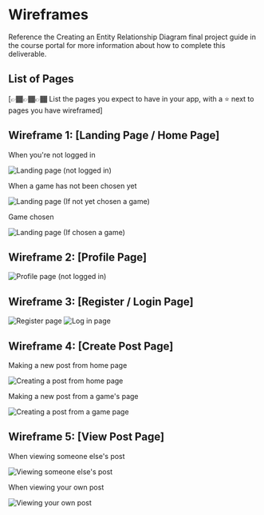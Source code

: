 # Wireframes

Reference the Creating an Entity Relationship Diagram final project guide in the course portal for more information about how to complete this deliverable.

## List of Pages

[👉🏾👉🏾👉🏾 List the pages you expect to have in your app, with a ⭐ next to pages you have wireframed]

## Wireframe 1: [Landing Page / Home Page]

When you're not logged in

<img src='./wireframes/Landing page (not logged in).png' title=' Landing page (not logged in)' width='' />

When a game has not been chosen yet

<img src='./wireframes/Landing page (If not yet chosen a game).png' title=' Landing page (If not yet chosen a game)' width='' />

Game chosen

<img src='./wireframes/Page for when you have chosen a game.png' title=' Landing page (If chosen a game)' width='' />



## Wireframe 2: [Profile Page]

<img src='./wireframes/On your own profile (In this wireframe, assume the _posts_ tab is clicked on).png' title=' Profile page (not logged in)' width='' />

## Wireframe 3: [Register / Login Page]

<img src='./wireframes/Register page.png' title=' Register page' width='' />
<img src='./wireframes/Login page.png' title=' Log in page' width='' />


## Wireframe 4: [Create Post Page]

Making a new post from home page

<img src='./wireframes/When making a new post.png' title=' Creating a post from home page' width='' />

Making a new post from a game's page

<img src='./wireframes/When making a new post (If the user has already clicked on a game).png' title=' Creating a post from a game page' width='' />


## Wireframe 5: [View Post Page]

When viewing someone else's post

<img src="./wireframes/When you're on a post.png" title=" Viewing someone else's post" width='' />

When viewing your own post

<img src="./wireframes/When you're on your own post.png" title=" Viewing your own post" width='' />